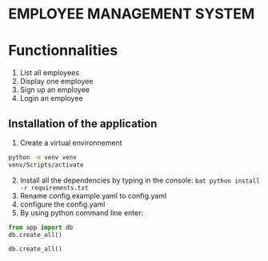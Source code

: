 # EMPLOYEE MANAGEMENT SYSTEM

# Functionnalities
1. List all employees
2. Display one employee
4. Sign up an employee
5. Login an employee

## Installation of the application
1. Create a virtual environnement 
```bat 
python -m venv venv 
venv/Scripts/activate
```
2. Install all the dependencies by typing in the console: ```bat python install -r requirements.txt```
3. Rename config.example.yaml to config.yaml
4. configure the config.yaml
5. By using python command line enter: 
```python 
from app import db
db.create_all()
```
```python 
db.create_all()
```
